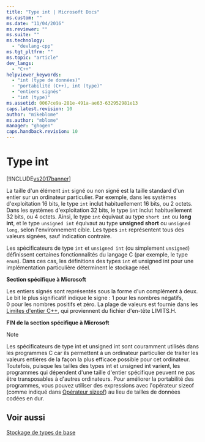 ```yaml
---
title: "Type int | Microsoft Docs"
ms.custom: ""
ms.date: "11/04/2016"
ms.reviewer: ""
ms.suite: ""
ms.technology: 
  - "devlang-cpp"
ms.tgt_pltfrm: ""
ms.topic: "article"
dev_langs: 
  - "C++"
helpviewer_keywords: 
  - "int (type de données)"
  - "portabilité (C++), int (type)"
  - "entiers signés"
  - "int (type)"
ms.assetid: 0067ce9a-281e-491a-ae63-632952981e13
caps.latest.revision: 10
author: "mikeblome"
ms.author: "mblome"
manager: "ghogen"
caps.handback.revision: 10
---
```

# Type int
[!INCLUDE[vs2017banner](../assembler/inline/includes/vs2017banner.md)]

La taille d'un élément `int` signé ou non signé est la taille standard d'un entier sur un ordinateur particulier.  Par exemple, dans les systèmes d'exploitation 16 bits, le type `int` inclut habituellement 16 bits, ou 2 octets.  Dans les systèmes d'exploitation 32 bits, le type `int` inclut habituellement 32 bits, ou 4 octets.  Ainsi, le type `int` équivaut au type `short int` ou **long int**, et le type `unsigned int` équivaut au type **unsigned short** ou `unsigned long`, selon l'environnement cible.  Les types `int` représentent tous des valeurs signées, sauf indication contraire.  
  
 Les spécificateurs de type `int` et `unsigned int` \(ou simplement `unsigned`\) définissent certaines fonctionnalités du langage C \(par exemple, le type `enum`\).  Dans ces cas, les définitions des types `int` et unsigned int pour une implémentation particulière déterminent le stockage réel.  
  
 **Section spécifique à Microsoft**  
  
 Les entiers signés sont représentés sous la forme d'un complément à deux.  Le bit le plus significatif indique le signe : 1 pour les nombres négatifs, 0 pour les nombres positifs et zéro.  La plage de valeurs est fournie dans les [Limites d'entier C\+\+](../c-language/cpp-integer-limits.md), qui proviennent du fichier d'en\-tête LIMITS.H.  
  
 **FIN de la section spécifique à Microsoft**  
  
> [!NOTE]
>  Les spécificateurs de type int et unsigned int sont couramment utilisés dans les programmes C car ils permettent à un ordinateur particulier de traiter les valeurs entières de la façon la plus efficace possible pour cet ordinateur.  Toutefois, puisque les tailles des types int et unsigned int varient, les programmes qui dépendent d'une taille d'entier spécifique peuvent ne pas être transposables à d'autres ordinateurs.  Pour améliorer la portabilité des programmes, vous pouvez utiliser des expressions avec l'opérateur sizeof \(comme indiqué dans [Opérateur sizeof](../c-language/sizeof-operator-c.md)\) au lieu de tailles de données codées en dur.  
  
## Voir aussi  
 [Stockage de types de base](../c-language/storage-of-basic-types.md)